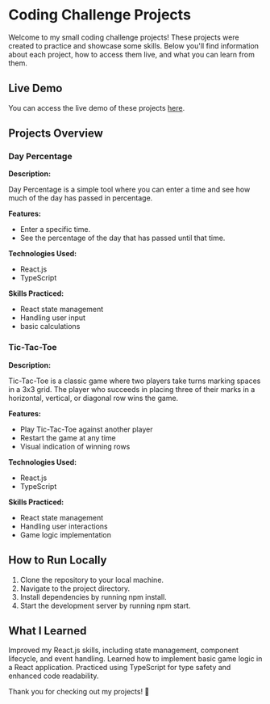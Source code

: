 # Coding Challenge Projects

Welcome to my small coding challenge projects! These projects were created to practice and showcase some skills. Below you'll find information about each project, how to access them live, and what you can learn from them.

## Live Demo

You can access the live demo of these projects [here](https://react-small-projects-sable.vercel.app/).

## Projects Overview

### Day Percentage

**Description:**

Day Percentage is a simple tool where you can enter a time and see how much of the day has passed in percentage.

**Features:**

- Enter a specific time.
- See the percentage of the day that has passed until that time.

**Technologies Used:**

- React.js
- TypeScript

**Skills Practiced:**

- React state management
- Handling user input
- basic calculations

### Tic-Tac-Toe

**Description:**

Tic-Tac-Toe is a classic game where two players take turns marking spaces in a 3x3 grid. The player who succeeds in placing three of their marks in a horizontal, vertical, or diagonal row wins the game.

**Features:**

- Play Tic-Tac-Toe against another player
- Restart the game at any time
- Visual indication of winning rows

**Technologies Used:**

- React.js
- TypeScript

**Skills Practiced:**

- React state management
- Handling user interactions
- Game logic implementation

## How to Run Locally

1. Clone the repository to your local machine.
2. Navigate to the project directory.
3. Install dependencies by running npm install.
4. Start the development server by running npm start.

## What I Learned

Improved my React.js skills, including state management, component lifecycle, and event handling.
Learned how to implement basic game logic in a React application.
Practiced using TypeScript for type safety and enhanced code readability.

Thank you for checking out my projects! 🚀
